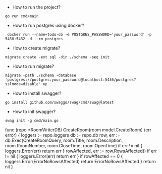 * How to run the project?
```azure
go run cmd/main
```
* How to run postgres using docker?
```azure
 docker run --name=todo-db -e POSTGRES_PASSWORD='your_password' -p 5436:5432 -d --rm postgres
```
* How to create migrate?
```azure
migrate create -ext sql -dir ./schema -seq init
```
* How to run migrate?
```azure
migrate -path ./schema -database 'postgres://postgres:your_password@localhost:5436/postgres?sslmode=disable' up 
```
* How to install swagger?
```azure
go install github.com/swaggo/swag/cmd/swag@latest
```
* How to init swagger?
```azure
swag init -g cmd/main.go 
```






func (repo *RoomWriterDB) CreateRoom(room model.CreateRoom) (err error) {
	loggers := repo.loggers
	db := repo.db
	row, err := db.Exec(CreateRoomQuery, room.Title, room.Description,
	 room.RoomNumber, room.CloseTime, room.OpenTime)
	if err != nil {
	 loggers.Error(err)
	 return err
	}
	rowAffected, err := row.RowsAffected()
	if err != nil {
	 loggers.Error(err)
	 return err
	}
	if rowAffected == 0 {
	 loggers.Error(ErrorNoRowsAffected)
	 return ErrorNoRowsAffected
	}
	return nil
   }